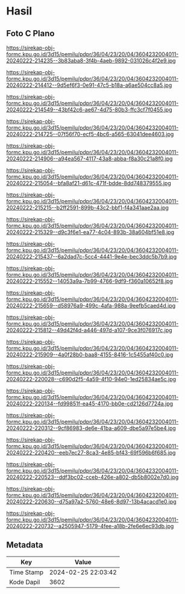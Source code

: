 # Hasil

## Foto C Plano

https://sirekap-obj-formc.kpu.go.id/3d15/pemilu/pdpr/36/04/23/20/04/3604232004011-20240222-214235--3b83aba8-3f4b-4aeb-9892-031026c4f2e9.jpg

https://sirekap-obj-formc.kpu.go.id/3d15/pemilu/pdpr/36/04/23/20/04/3604232004011-20240222-214412--9d5ef6f3-0e91-47c5-b18a-a6ae504cc8a5.jpg

https://sirekap-obj-formc.kpu.go.id/3d15/pemilu/pdpr/36/04/23/20/04/3604232004011-20240222-214549--43bf42c6-ae67-4d75-80b3-ffc3cf7f0455.jpg

https://sirekap-obj-formc.kpu.go.id/3d15/pemilu/pdpr/36/04/23/20/04/3604232004011-20240222-214725--07f56f70-ecf5-4bc6-a565-63041dee4603.jpg

https://sirekap-obj-formc.kpu.go.id/3d15/pemilu/pdpr/36/04/23/20/04/3604232004011-20240222-214906--a94ea567-4117-43a8-abba-f8a30c21a8f0.jpg

https://sirekap-obj-formc.kpu.go.id/3d15/pemilu/pdpr/36/04/23/20/04/3604232004011-20240222-215054--bfa8af21-d61c-471f-bdde-8dd748379555.jpg

https://sirekap-obj-formc.kpu.go.id/3d15/pemilu/pdpr/36/04/23/20/04/3604232004011-20240222-215215--b2ff2591-899b-43c2-bbf1-f4a341aae2aa.jpg

https://sirekap-obj-formc.kpu.go.id/3d15/pemilu/pdpr/36/04/23/20/04/3604232004011-20240222-215329--d9c3f6e1-ea77-4c04-893b-38a604bf51e8.jpg

https://sirekap-obj-formc.kpu.go.id/3d15/pemilu/pdpr/36/04/23/20/04/3604232004011-20240222-215437--6a2dad7c-5cc4-4441-9e4e-bec3ddc5b7b9.jpg

https://sirekap-obj-formc.kpu.go.id/3d15/pemilu/pdpr/36/04/23/20/04/3604232004011-20240222-215552--14053a9a-7b99-4766-9df9-f360a10652f8.jpg

https://sirekap-obj-formc.kpu.go.id/3d15/pemilu/pdpr/36/04/23/20/04/3604232004011-20240222-215659--d58976a9-499c-4afa-988a-9eefb5caed4d.jpg

https://sirekap-obj-formc.kpu.go.id/3d15/pemilu/pdpr/36/04/23/20/04/3604232004011-20240222-215812--49d42f4d-a446-497d-a107-9ce3f076917c.jpg

https://sirekap-obj-formc.kpu.go.id/3d15/pemilu/pdpr/36/04/23/20/04/3604232004011-20240222-215909--4a0f28b0-baa8-4155-8416-1c5455af40c0.jpg

https://sirekap-obj-formc.kpu.go.id/3d15/pemilu/pdpr/36/04/23/20/04/3604232004011-20240222-220028--c690d2f5-4a59-4f10-94e0-1ed25834ae5c.jpg

https://sirekap-obj-formc.kpu.go.id/3d15/pemilu/pdpr/36/04/23/20/04/3604232004011-20240222-220134--fd99851f-ea45-4170-bb0e-cd2126d7724a.jpg

https://sirekap-obj-formc.kpu.go.id/3d15/pemilu/pdpr/36/04/23/20/04/3604232004011-20240222-220312--9cf86983-de6e-41ba-a609-dbe5a97e5be4.jpg

https://sirekap-obj-formc.kpu.go.id/3d15/pemilu/pdpr/36/04/23/20/04/3604232004011-20240222-220420--eeb7ec27-8ca3-4e85-bf43-69f596b6f685.jpg

https://sirekap-obj-formc.kpu.go.id/3d15/pemilu/pdpr/36/04/23/20/04/3604232004011-20240222-220523--ddf3bc02-cceb-426e-a802-db5b8002e7d0.jpg

https://sirekap-obj-formc.kpu.go.id/3d15/pemilu/pdpr/36/04/23/20/04/3604232004011-20240222-220630--d75a97a2-5760-48e6-8d97-13b4acacd1e0.jpg

https://sirekap-obj-formc.kpu.go.id/3d15/pemilu/pdpr/36/04/23/20/04/3604232004011-20240222-220732--a2505947-5179-4fee-a18b-2fe6e6ec93db.jpg


## Metadata

| Key        | Value               |
| ---------- | ------------------- |
| Time Stamp | 2024-02-25 22:03:42 |
| Kode Dapil | 3602                |



